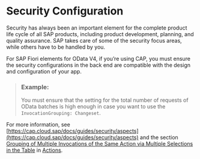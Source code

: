 <!-- loioba0484b19d0d4ce08e826299315b5621 -->

# Security Configuration

Security has always been an important element for the complete product life cycle of all SAP products, including product development, planning, and quality assurance. SAP takes care of some of the security focus areas, while others have to be handled by you.

For SAP Fiori elements for OData V4, if you’re using CAP, you must ensure the security configurations in the back end are compatible with the design and configuration of your app.

> ### Example:  
> You must ensure that the setting for the total number of requests of OData batches is high enough in case you want to use the `InvocationGrouping: Changeset`.

For more information, see [https://cap.cloud.sap/docs/guides/security/aspects](https://cap.cloud.sap/docs/guides/security/aspects) and the section [Grouping of Multiple Invocations of the Same Action via Multiple Selections in the Table](actions-cbf16c5.md#loiocbf16c599f2d4b8796e3702f7d4aae6c__handlingWithinButtons) in [Actions](actions-cbf16c5.md).

